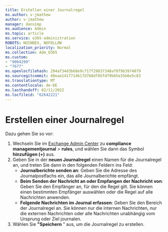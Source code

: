 ```yaml
---
title: Erstellen einer Journalregel
ms.author: v-jmathew
author: v-jmathew
manager: dansimp
ms.audience: Admin
ms.topic: article
ms.service: o365-administration
ROBOTS: NOINDEX, NOFOLLOW
localization_priority: Normal
ms.collection: Adm_O365
ms.custom:
- "9004299"
- "7677"
ms.openlocfilehash: 294af34d3b68e9c717f29837348af0f9b3974879
ms.sourcegitcommit: 49eaa1417714617d768df85fd79b65e35b6e5c83
ms.translationtype: MT
ms.contentlocale: de-DE
ms.lasthandoff: 02/11/2022
ms.locfileid: "62642221"
---
```

# <a name="create-a-journal-rule"></a>Erstellen einer Journalregel

Dazu gehen Sie so vor:

1. Wechseln Sie im [Exchange Admin Center](https://go.microsoft.com/fwlink/p/?linkid=2059104) zu **compliance managementjournal** >  **rules**, und wählen Sie dann das Symbol **hinzufügen (+)** aus.
2. Geben Sie in der **neuen Journalregel** einen Namen für die Journalregel an, und treten Sie dann in den folgenden Feldern ins Feld:  
    - **Journalberichte senden an**: Geben Sie die Adresse des Journalpostfachs ein, das alle Journalberichte empfängt.  
    - **Beim Senden der Nachricht an oder Empfangen der Nachricht von**: Geben Sie den Empfänger an, für den die Regel gilt. Sie können einen bestimmten Empfänger auswählen oder die Regel auf alle Nachrichten anwenden.  
    - **Folgende Nachrichten im Journal erfassen**: Geben Sie den Bereich der Journalregel an. Sie können nur die internen Nachrichten, nur die externen Nachrichten oder alle Nachrichten unabhängig vom Ursprung oder Ziel journalen.
3. Wählen Sie **"Speichern** " aus, um die Journalregel zu erstellen.
